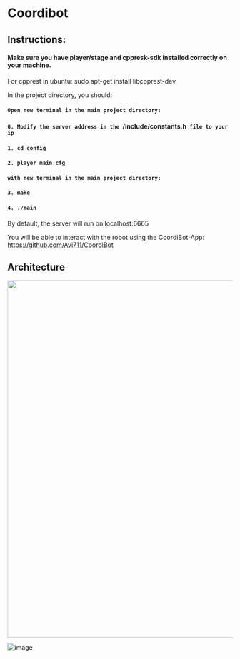 # Coordibot

## Instructions:


#### Make sure you have player/stage and cppresk-sdk installed correctly on your machine.

For cpprest in ubuntu: sudo apt-get install libcpprest-dev

In the project directory, you should:

#### `Open new terminal in the main project directory:`

#### `0. Modify the server address in the `/include/constants.h` file to your ip`

#### `1. cd config`

#### `2. player main.cfg`

#### `with new terminal in the main project directory:`

#### `3. make`

#### `4. ./main`

By default, the server will run on localhost:6665

You will be able to interact with the robot using the CoordiBot-App: https://github.com/Avi711/CoordiBot

## Architecture
<img src="https://github.com/Avi711/CoordiBot/assets/92336875/f96a18b2-eb1b-4402-a249-32ac5e773469" width="800">



![image](https://github.com/Avi711/CoordiBot/assets/92336875/b07d04a6-2c67-4c56-aead-0056618f80d8)
